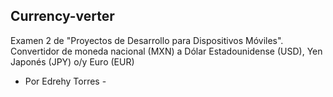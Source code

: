 ## Currency-verter ##
Examen 2 de "Proyectos de Desarrollo para Dispositivos Móviles".
Convertidor de moneda nacional (MXN) a Dólar Estadounidense (USD),
Yen Japonés (JPY) o/y Euro (EUR)

- Por Edrehy Torres -
